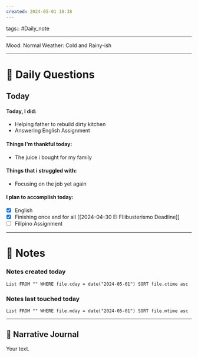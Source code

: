 ```yaml
---
created: 2024-05-01 18:38
---
```

tags:: #Daily_note

---

Mood: Normal
Weather: Cold and Rainy-ish

---
# 📝 Daily Questions

## Today
#### Today, I did:
- Helping father to rebuild dirty kitchen
- Answering English Assignment
#### Things I'm thankful today:
- The juice i bought for my family
#### Things that i struggled with:
- Focusing on the job yet again
#### I plan to accomplish today:
- [x] English 
- [x] Finishing once and for all [[2024-04-30 El FIlibusterismo Deadline]]
- [ ] Filipino Assignment

---
# 📝 Notes

### Notes created today
```dataview
List FROM "" WHERE file.cday = date("2024-05-01") SORT file.ctime asc
```

### Notes last touched today
```dataview
List FROM "" WHERE file.mday = date("2024-05-01") SORT file.mtime asc
```

---

##  📝 Narrative Journal
Your text.